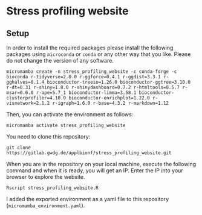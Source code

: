 # Stress profiling website

## Setup

In order to install the required packages please install the following packages using `microconda` or `conda` or any other way that you like. Please do not change the version of any software.

```
micromamba create -n stress_profiling_website -c conda-forge -c bioconda r-tidyverse=2.0.0 r-ggforce=0.4.1 r-ggdist=3.3.1 r-gghalves=0.1.4 bioconductor-treeio=1.26.0 bioconductor-ggtree=3.10.0 r-dt=0.31 r-shiny=1.8.0 r-shinydashboard=0.7.2 r-htmltools=0.5.7 r-msar=0.6.0 r-ape=5.7_1 bioconductor-limma=3.58.1 bioconductor-clusterprofiler=4.10.0 bioconductor-enrichplot=1.22.0 r-visnetwork=2.1.2 r-igraph=1.6.0 r-base=4.3.2 r-markdown=1.12
```

Then, you can activate the environment as follows:

```
micromamba activate stress_profiling_website
```

You need to clone this repository:

```
git clone https://gitlab.gwdg.de/applbionf/stress_profiling_website.git
```

When you are in the repository on your local machine, execute the following command and when it is ready, you will get an IP. Enter the IP into your browser to explore the website.

```
Rscript stress_profiling_website.R
```

I added the exported environment as a yaml file to this repository (`micromamba_environment.yaml`).
